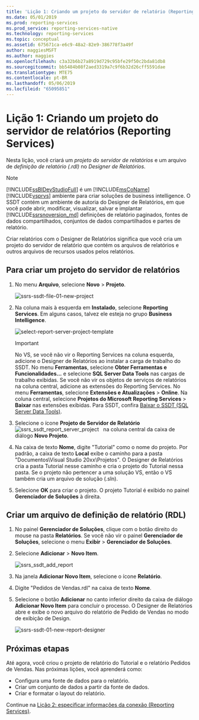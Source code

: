 ```yaml
---
title: 'Lição 1: Criando um projeto do servidor de relatório (Reporting Services) | Microsoft Docs'
ms.date: 05/01/2019
ms.prod: reporting-services
ms.prod_service: reporting-services-native
ms.technology: reporting-services
ms.topic: conceptual
ms.assetid: 675671ca-e6c9-48a2-82e9-386778f3a49f
author: maggiesMSFT
ms.author: maggies
ms.openlocfilehash: c3a32b6b27a8919d729c95bfe29f50c2bda81db8
ms.sourcegitcommit: bb5484b08f2aed3319a7c9f6b32d26cff5591dae
ms.translationtype: MTE75
ms.contentlocale: pt-BR
ms.lasthandoff: 05/06/2019
ms.locfileid: "65095851"
---
```

# <a name="lesson-1-creating-a-report-server-project-reporting-services"></a>Lição 1: Criando um projeto do servidor de relatórios (Reporting Services)

Nesta lição, você criará um *projeto do servidor de relatórios* e um arquivo de *definição de relatório (.rdl)* no *Designer de Relatórios*.

> [!NOTE]
> [!INCLUDE[ssBIDevStudioFull](../includes/ssbidevstudiofull-md.md)] é um [!INCLUDE[msCoName](../includes/msconame-md.md)] [!INCLUDE[vsprvs](../includes/vsprvs-md.md)] ambiente para criar soluções de business intelligence. O SSDT contém um ambiente de autoria do Designer de Relatórios, em que você pode abrir, modificar, visualizar, salvar e implantar [!INCLUDE[ssrsnoversion_md](../includes/ssrsnoversion-md.md)] definições de relatório paginados, fontes de dados compartilhados, conjuntos de dados compartilhados e partes de relatório.

Criar relatórios com o Designer de Relatórios significa que você cria um projeto do servidor de relatório que contém os arquivos de relatórios e outros arquivos de recursos usados pelos relatórios.

## <a name="to-create-a-report-server-project"></a>Para criar um projeto do servidor de relatórios
  
1. No menu **Arquivo**, selecione **Novo** > **Projeto**.  

    ![ssrs-ssdt-file-01-new-project](../reporting-services/media/ssrs-ssdt-file-01-new-project.png)
  
2. Na coluna mais à esquerda em **Instalado**, selecione **Reporting Services**. Em alguns casos, talvez ele esteja no grupo **Business Intelligence**.

    ![select-report-server-project-template](../reporting-services/media/lesson-1-creating-a-report-server-project-reporting-services/select-report-server-project-template.png)

    > [!IMPORTANT]
    > No VS, se você não vir o Reporting Services na coluna esquerda, adicione o Designer de Relatórios ao instalar a carga de trabalho do SSDT. No menu **Ferramentas**, selecione **Obter Ferramentas e Funcionalidades...**  e selecione **SQL Server Data Tools** nas cargas de trabalho exibidas. Se você não vir os objetos de serviços de relatórios na coluna central, adicione as extensões do Reporting Services. No menu **Ferramentas**, selecione **Extensões e Atualizações** > **Online**. Na coluna central, selecione **Projetos do Microsoft Reporting Services** > **Baixar** nas extensões exibidas. Para SSDT, confira [Baixar o SSDT (SQL Server Data Tools)](../ssdt/download-sql-server-data-tools-ssdt.md).

3. Selecione o ícone **Projeto de Servidor de Relatório** &nbsp;&nbsp;![ssrs_ssdt_report_server_project](media/ssrs-ssdt-report-server-project.png) &nbsp;&nbsp;na coluna central da caixa de diálogo **Novo Projeto**.

4. Na caixa de texto **Nome**, digite "Tutorial" como o nome do projeto. Por padrão, a caixa de texto **Local** exibe o caminho para a pasta "Documentos\Visual Studio 20xx\Projetos\". O Designer de Relatórios cria a pasta Tutorial nesse caminho e cria o projeto do Tutorial nessa pasta. Se o projeto não pertencer a uma solução VS, então o VS também cria um arquivo de solução (.sln).

5. Selecione **OK** para criar o projeto. O projeto Tutorial é exibido no painel **Gerenciador de Soluções** à direita.
  
## <a name="creating-a-report-definition-file-rdl"></a>Criar um arquivo de definição de relatório (RDL)  
  
1. No painel **Gerenciador de Soluções**, clique com o botão direito do mouse na pasta **Relatórios**. Se você não vir o painel **Gerenciador de Soluções**, selecione o menu **Exibir** > **Gerenciador de Soluções**.

2. Selecione **Adicionar** > **Novo Item**.

    ![ssrs_ssdt_add_report](../reporting-services/media/ssrs-ssdt-add-report.png)

3. Na janela **Adicionar Novo Item**, selecione o ícone **Relatório**.

4. Digite "Pedidos de Vendas.rdl" na caixa de texto **Nome**.

5. Selecione o botão **Adicionar** no canto inferior direito da caixa de diálogo **Adicionar Novo Item** para concluir o processo. O Designer de Relatórios abre e exibe o novo arquivo do relatório de Pedido de Vendas no modo de exibição de Design.

    ![ssrs-ssdt-01-new-report-designer](media/ssrs-ssdt-01-new-report-designer.png)

## <a name="next-steps"></a>Próximas etapas

Até agora, você criou o projeto de relatório do Tutorial e o relatório Pedidos de Vendas. Nas próximas lições, você aprenderá como:

- Configura uma fonte de dados para o relatório.
- Criar um conjunto de dados a partir da fonte de dados.
- Criar e formatar o layout do relatório.

Continue na [Lição 2: especificar informações da conexão &#40;Reporting Services&#41;](../reporting-services/lesson-2-specifying-connection-information-reporting-services.md).
